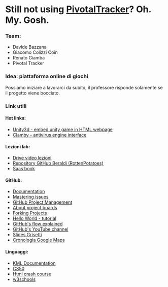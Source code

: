 # Still not using [PivotalTracker](https://www.pivotaltracker.com/signup/new?source=navbar)? Oh. My. Gosh.

### Team:
- Davide Bazzana
- Giacomo Colizzi Coin
- Renato Giamba
- Pivotal Tracker

### Idea: piattaforma online di giochi

Possiamo iniziare a lavorarci da subito, il professore risponde solamente se il progetto viene bocciato.

### Link utili
#### Hot links:
- [Unity3d - embed unity game in HTML webpage](https://youtu.be/K52l9P19_2o)
- [Clamby - antivirus engine interface](https://github.com/kobaltz/clamby)

#### Lezioni lab:
- [Drive video lezioni](https://drive.google.com/drive/folders/1T2JZfEeW1re6kJRM72kzhaX7jIJiN8AX)
- [Repository GitHub Beraldi (RottenPotatoes)](https://github.com/RBeraldi/RottenCRUD)
- [Saas book](http://www.saasbook.info/)

#### GitHub:
- [Documentation](https://help.github.com/en/github)
- [Mastering issues](https://guides.github.com/features/issues/)
- [GitHub Project Management](https://www.youtube.com/watch?v=ff5cBkPg-bQ)
- [About project boards](https://help.github.com/en/github/managing-your-work-on-github/about-project-boards)
- [Forking Projects](https://guides.github.com/activities/forking/)
- [Hello World - tutorial](https://guides.github.com/activities/hello-world/)
- [GitHub's flow explained](https://guides.github.com/introduction/flow/)
- [GitHub's YouTube channel]( https://www.youtube.com/githubguides)
- [Slides Grisetti](../master/resources/os_02a_tools_git.pdf)
- [Cronologia Google Maps](https://github.com/alexattia/Maps-Location-History)

#### Linguaggi:
- [KML Documentation](https://developers.google.com/kml/documentation)
- [CS50](https://www.youtube.com/channel/UCcabW7890RKJzL968QWEykA)
- [Html crash course](https://www.youtube.com/watch?v=XQs5KcUj-Do&t=5021s)
- [w3schools](https://www.w3schools.com/)
